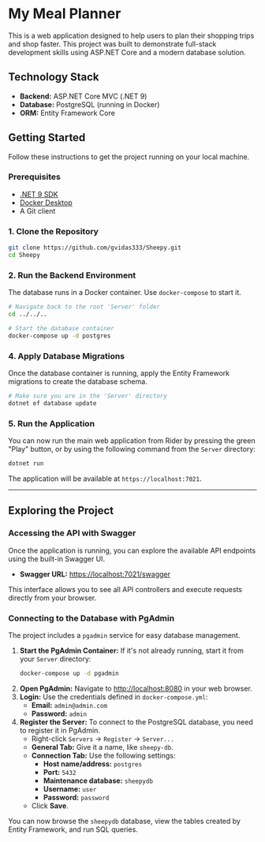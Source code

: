 # My Meal Planner

This is a web application designed to help users to plan their shopping trips and shop faster. This project was built to demonstrate full-stack development skills using ASP.NET Core and a modern database solution.

## Technology Stack

* **Backend:** ASP.NET Core MVC (.NET 9)
* **Database:** PostgreSQL (running in Docker)
* **ORM:** Entity Framework Core

## Getting Started

Follow these instructions to get the project running on your local machine.

### Prerequisites

* [.NET 9 SDK](https://dotnet.microsoft.com/en-us/download/dotnet/9.0)
* [Docker Desktop](https://www.docker.com/products/docker-desktop/)
* A Git client

### 1. Clone the Repository

```bash
git clone https://github.com/gvidas333/Sheepy.git
cd Sheepy
```

### 2. Run the Backend Environment

The database runs in a Docker container. Use `docker-compose` to start it.

```bash
# Navigate back to the root 'Server' folder
cd ../../.. 

# Start the database container
docker-compose up -d postgres
```

### 4. Apply Database Migrations

Once the database container is running, apply the Entity Framework migrations to create the database schema.

```bash
# Make sure you are in the 'Server' directory
dotnet ef database update
```

### 5. Run the Application

You can now run the main web application from Rider by pressing the green "Play" button, or by using the following command from the `Server` directory:

```bash
dotnet run
```
The application will be available at `https://localhost:7021`.

---

## Exploring the Project

### Accessing the API with Swagger

Once the application is running, you can explore the available API endpoints using the built-in Swagger UI.

* **Swagger URL:** [https://localhost:7021/swagger](https://localhost:7021/swagger)

This interface allows you to see all API controllers and execute requests directly from your browser.

### Connecting to the Database with PgAdmin

The project includes a `pgadmin` service for easy database management.

1.  **Start the PgAdmin Container:** If it's not already running, start it from your `Server` directory:
    ```bash
    docker-compose up -d pgadmin
    ```
2.  **Open PgAdmin:** Navigate to [http://localhost:8080](http://localhost:8080) in your web browser.
3.  **Login:** Use the credentials defined in `docker-compose.yml`:
    * **Email:** `admin@admin.com`
    * **Password:** `admin`
4.  **Register the Server:** To connect to the PostgreSQL database, you need to register it in PgAdmin.
    * Right-click `Servers` -> `Register` -> `Server...`
    * **General Tab:** Give it a name, like `sheepy-db`.
    * **Connection Tab:** Use the following settings:
        * **Host name/address:** `postgres`
        * **Port:** `5432`
        * **Maintenance database:** `sheepydb`
        * **Username:** `user`
        * **Password:** `password`
    * Click **Save**.

You can now browse the `sheepydb` database, view the tables created by Entity Framework, and run SQL queries.